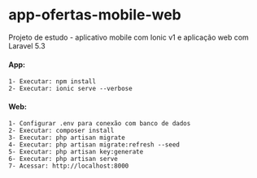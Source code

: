 # app-ofertas-mobile-web

Projeto de estudo - aplicativo mobile com Ionic v1 e aplicação web com Laravel 5.3

#### App:
    1- Executar: npm install
    2- Executar: ionic serve --verbose

#### Web: 
    1- Configurar .env para conexão com banco de dados
    2- Executar: composer install
    3- Executar: php artisan migrate
    4- Executar: php artisan migrate:refresh --seed
    5- Executar: php artisan key:generate
    6- Executar: php artisan serve
    7- Acessar: http://localhost:8000